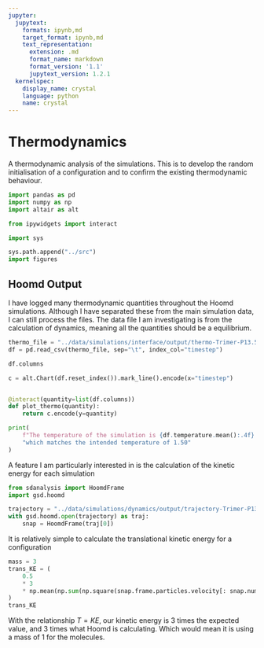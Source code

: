 ```yaml
---
jupyter:
  jupytext:
    formats: ipynb,md
    target_format: ipynb,md
    text_representation:
      extension: .md
      format_name: markdown
      format_version: '1.1'
      jupytext_version: 1.2.1
  kernelspec:
    display_name: crystal
    language: python
    name: crystal
---
```


# Thermodynamics

A thermodynamic analysis of the simulations.
This is to develop the random initialisation of a configuration
and to confirm the existing thermodynamic behaviour.

```python
import pandas as pd
import numpy as np
import altair as alt

from ipywidgets import interact

import sys

sys.path.append("../src")
import figures
```

## Hoomd Output

I have logged many thermodynamic quantities throughout the Hoomd simulations.
Although I have separated these from the main simulation data,
I can still process the files.
The data file I am investigating is from the calculation of dynamics,
meaning all the quantities should be a equilibrium.

```python
thermo_file = "../data/simulations/interface/output/thermo-Trimer-P13.50-T1.50-p2gg.log"
df = pd.read_csv(thermo_file, sep="\t", index_col="timestep")
```

```python
df.columns
```

```python
c = alt.Chart(df.reset_index()).mark_line().encode(x="timestep")


@interact(quantity=list(df.columns))
def plot_thermo(quantity):
    return c.encode(y=quantity)
```

```python
print(
    f"The temperature of the simulation is {df.temperature.mean():.4f} "
    "which matches the intended temperature of 1.50"
)
```

A feature I am particularly interested in is the calculation of the kinetic energy for each simulation

```python
from sdanalysis import HoomdFrame
import gsd.hoomd
```

```python
trajectory = "../data/simulations/dynamics/output/trajectory-Trimer-P13.50-T1.50.gsd"
with gsd.hoomd.open(trajectory) as traj:
    snap = HoomdFrame(traj[0])
```

It is relatively simple to calculate the translational kinetic energy for a configuration

```python
mass = 3
trans_KE = (
    0.5
    * 3
    * np.mean(np.sum(np.square(snap.frame.particles.velocity[: snap.num_mols]), axis=1))
)
trans_KE
```

With the relationship $T=KE$,
our kinetic energy is 3 times the expected value,
and 3 times what Hoomd is calculating.
Which would mean it is using a mass of 1 for the molecules.
